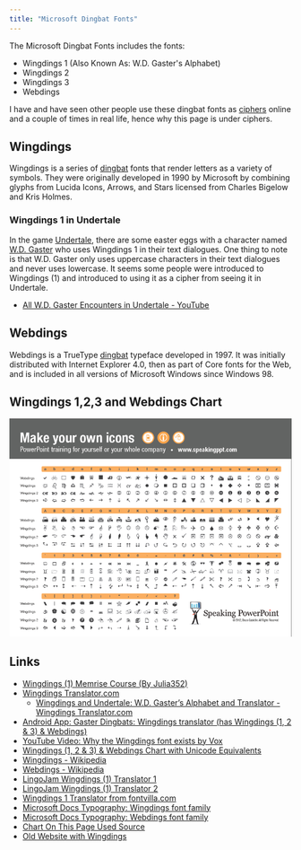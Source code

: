 ```yaml
---
title: "Microsoft Dingbat Fonts"
---
```


The Microsoft Dingbat Fonts includes the fonts:
- Wingdings 1 (Also Known As: W.D. Gaster's Alphabet)
- Wingdings 2
- Wingdings 3
- Webdings

I have and have seen other people use these dingbat fonts as [ciphers](_index.md) online and a couple of times in real life, hence why this page is under ciphers.

## Wingdings

Wingdings is a series of [dingbat](https://en.wikipedia.org/wiki/Dingbat) fonts that render letters as a variety of symbols. They were originally developed in 1990 by Microsoft by combining glyphs from Lucida Icons, Arrows, and Stars licensed from Charles Bigelow and Kris Holmes.

### Wingdings 1 in Undertale

In the game [Undertale](https://undertale.com/about/), there are some easter eggs with a character named [W.D. Gaster](https://undertale.fandom.com/wiki/W._D._Gaster) who uses Wingdings 1 in their text dialogues. One thing to note is that W.D. Gaster only uses uppercase characters in their text dialogues and never uses lowercase. It seems some people were introduced to Wingdings (1) and introduced to using it as a cipher from seeing it in Undertale. 

- [All W.D. Gaster Encounters in Undertale - YouTube](https://youtube.com/watch?v=3C1cvPaaoiU)

## Webdings

Webdings is a TrueType [dingbat](https://en.wikipedia.org/wiki/Dingbat) typeface developed in 1997. It was initially distributed with Internet Explorer 4.0, then as part of Core fonts for the Web, and is included in all versions of Microsoft Windows since Windows 98.

## Wingdings 1,2,3 and Webdings Chart

![Wingdings 1,2,3 and Webdings Chart Image](/images/wingdings-chart.png)

<!--
Use TTF files for characters in character column in each table

## Tables

### Wingdings 1 Table

| Character | Wingdings 1 Character | Wingdings 1 Character Image | Unicode Equivalent |
|-|-|-|-|

### Wingdings 2 Table

| Character | Wingdings 2 Character | Wingdings 2 Character Image | Unicode Equivalent | |-|-|-|-|

### Wingdings 3 Table

| Character | Wingdings 3 Character | Wingdings 3 Character Image | Unicode Equivalent |
|-|-|-|-|

### Webdings Table

| Character | Webdings Character | Webdings Character Image | Unicode Equivalent |
|-|-|-|-|
-->

## Links
- [Wingdings (1) Memrise Course (By Julia352)](https://app.memrise.com/course/914939/wingdings/)
- [Wingdings Translator.com](https://wingdingstranslator.com/)
  - [Wingdings and Undertale: W.D. Gaster’s Alphabet and Translator - Wingdings Translator.com](https://wingdingstranslator.com/undertale/)
- [Android App: Gaster Dingbats: Wingdings translator (has Wingdings (1, 2 & 3) & Webdings)](https://play.google.com/store/apps/details?id=net.blackenvelope.write.dingbats)
- [YouTube Video: Why the Wingdings font exists by Vox](https://youtu.be/JdKV1L1DJHc)
- [Wingdings (1, 2 & 3) & Webdings Chart with Unicode Equivalents](http://www.alanwood.net/demos/wingdings.html) <!-- Used to make charts-->
- [Wingdings - Wikipedia](https://en.wikipedia.org/wiki/Wingdings)
- [Webdings - Wikipedia](https://en.wikipedia.org/wiki/Webdings)
- [LingoJam Wingdings (1) Translator 1](https://lingojam.com/WingDing)
- [LingoJam Wingdings (1) Translator 2](https://lingojam.com/WingdingsTranslator)
- [Wingdings 1 Translator from fontvilla.com](https://fontvilla.com/wingdings-translator/)
- [Microsoft Docs Typography: Wingdings font family](https://learn.microsoft.com/en-us/typography/font-list/wingdings)
- [Microsoft Docs Typography: Webdings font family](https://docs.microsoft.com/en-us/typography/font-list/webdings)
- [Chart On This Page Used Source](http://speakingppt.com/finally-a-printable-character-map-of-the-wingdings-fonts/)
- [Old Website with Wingdings](http://copleys.com/wingdings/)
